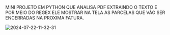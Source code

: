 MINI PROJETO EM PYTHON QUE ANALISA PDF EXTRAINDO O TEXTO E POR MEIO DO REGEX ELE MOSTRAR NA TELA AS PARCELAS QUE VÃO SER ENCERRADAS NA PROXIMA FATURA.

![2024-07-22-11-32-31](https://github.com/user-attachments/assets/2413523f-0b2f-4dc4-9b9e-8a87828f09ba)
